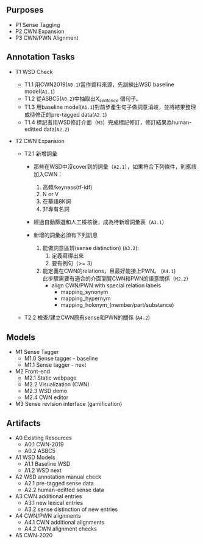 Purposes
--------
* P1 Sense Tagging
* P2 CWN Expansion
* P3 CWN/PWN Alignment

Annotation Tasks
----------------
* T1 WSD Check  
  * T1.1 用CWN2019(`A0.1`)當作資料來源，先訓練出WSD baseline model(`A1.1`)
  * T1.2 從ASBC5(`A0.2`)中抽取出$X_{sentence}$ 個句子。
  * T1.3 用baseline model(`A1.1`)對前步產生句子做詞意消岐，並將結果整理成待修正的pre-tagged data(`A2.1`)
  * T1.4 標記者用WSD修訂介面（`M3`）完成標記修訂，修訂結果為human-editted data(`A2.2`)

* T2 CWN Expansion  
  * T2.1 新增詞彙
    * 那些在WSD中沒cover到的詞彙（`A2.1`），如果符合下列條件，則應該加入CWN：
      1. 高頻/keyness(tf-idf)  
      2. N or V
      3. 在華語8K詞
      4. 非專有名詞  
    * 經過自動篩選和人工檢核後，成為待新增詞彙表（`A3.1`）

    * 新增的詞彙必須有下列訊息
      1. 能做詞意區辨(sense distinction) (`A3.2`):
         1. 定義寫得出來
         2. 要有例句（>= 3）
      2. 能定義在CWN的relations，且最好能接上PWN。 (`A4.1`)    
         此步驟需要有適合的介面瀏覽CWN和PWN的語意關係（`M2.2`） 
         * align CWN/PWN with special relation labels
           * mapping_synonym
           * mapping_hypernym
           * mapping_holonym_(member/part/substance)
    
  * T2.2 檢查/建立CWN原有sense和PWN的關係 (`A4.2`)

Models
------
* M1 Sense Tagger
    * M1.0 Sense tagger - baseline
    * M1.1 Sense tagger - next
* M2 Front-end
    * M2.1 Static webpage
    * M2.2 Visualization (CWN)
    * M2.3 WSD demo
    * M2.4 CWN editor    
* M3 Sense revision interface (gamification)

Artifacts
----------
* A0 Existing Resources
    * A0.1 CWN-2019
    * A0.2 ASBC5
* A1 WSD Models
    * A1.1 Baseline WSD
    * A1.2 WSD next
* A2 WSD annotation manual check
    * A2.1 pre-tagged sense data
    * A2.2 human-editted sense data
* A3 CWN additional entries
    * A3.1 new lexical entries
    * A3.2 sense distinction of new entries
* A4 CWN/PWN alignments
    * A4.1 CWN additional alignments
    * A4.2 CWN alignment checks
* A5 CWN-2020
